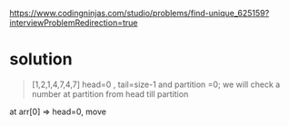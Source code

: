 https://www.codingninjas.com/studio/problems/find-unique_625159?interviewProblemRedirection=true


# solution
> [1,2,1,4,7,4,7]
head=0 , tail=size-1 and partition =0; we will check a number at partition from head till partition

at arr[0] => head=0, move